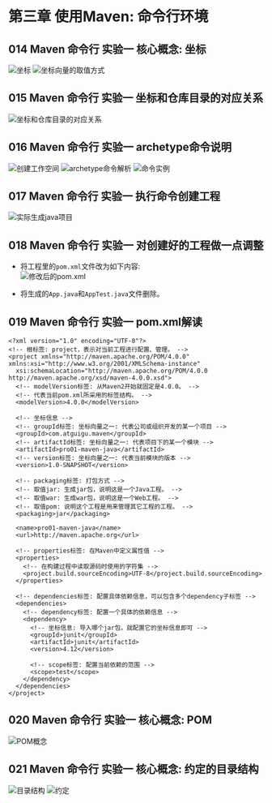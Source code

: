 # 第三章 使用Maven: 命令行环境

## 014 Maven 命令行 实验一 核心概念: 坐标

![坐标](./images/014_a_maven_coordinate.png)
![坐标向量的取值方式](./images/014_b_maven_coordinate_values.png)

## 015 Maven 命令行 实验一 坐标和仓库目录的对应关系

![坐标和仓库目录的对应关系](./images/015_a_coordinate_path_mapping.png)

## 016 Maven 命令行 实验一 archetype命令说明

![创建工作空间](./images/016_a_working_space.png)
![archetype命令解析](./images/016_b_archetype_command.png)
![命令实例](./images/016_c_command_example.png)

## 017 Maven 命令行 实验一 执行命令创建工程

![实际生成java项目](./images/017_a_archetype_generate_executed.png)

## 018 Maven 命令行 实验一 对创建好的工程做一点调整

* 将工程里的`pom.xml`文件改为如下内容:  
![修改后的pom.xml](./images/018_a_pom_modified.png)

* 将生成的`App.java`和`AppTest.java`文件删除。

## 019 Maven 命令行 实验一 pom.xml解读

```
<?xml version="1.0" encoding="UTF-8"?>
<!-- 根标签: project，表示对当前工程进行配置、管理。 -->
<project xmlns="http://maven.apache.org/POM/4.0.0" xmlns:xsi="http://www.w3.org/2001/XMLSchema-instance"
  xsi:schemaLocation="http://maven.apache.org/POM/4.0.0 http://maven.apache.org/xsd/maven-4.0.0.xsd">
  <!-- modelVersion标签: 从Maven2开始就固定是4.0.0。 -->
  <!-- 代表当前pom.xml所采用的标签结构。 -->
  <modelVersion>4.0.0</modelVersion>

  <!-- 坐标信息 -->
  <!-- groupId标签: 坐标向量之一: 代表公司或组织开发的某一个项目 -->
  <groupId>com.atguigu.maven</groupId>
  <!-- artifactId标签: 坐标向量之一: 代表项目下的某一个模块 -->
  <artifactId>pro01-maven-java</artifactId>
  <!-- version标签: 坐标向量之一: 代表当前模块的版本 -->
  <version>1.0-SNAPSHOT</version>
  
  <!-- packaging标签: 打包方式 -->
  <!-- 取值jar: 生成jar包，说明这是一个Java工程。 -->
  <!-- 取值war: 生成war包，说明这是一个Web工程。 -->
  <!-- 取值pom: 说明这个工程是用来管理其它工程的工程。 -->
  <packaging>jar</packaging>

  <name>pro01-maven-java</name>
  <url>http://maven.apache.org</url>

  <!-- properties标签: 在Maven中定义属性值 -->
  <properties>
	<!-- 在构建过程中读取源码时使用的字符集 -->
    <project.build.sourceEncoding>UTF-8</project.build.sourceEncoding>
  </properties>
  
  <!-- dependencies标签: 配置具体依赖信息，可以包含多个dependency子标签 -->
  <dependencies>
	<!-- dependency标签: 配置一个具体的依赖信息 -->
    <dependency>
	  <!-- 坐标信息: 导入哪个jar包，就配置它的坐标信息即可 -->
      <groupId>junit</groupId>
      <artifactId>junit</artifactId>
      <version>4.12</version>
	  
	  <!-- scope标签: 配置当前依赖的范围 -->
      <scope>test</scope>
    </dependency>
  </dependencies>
</project>
```

## 020 Maven 命令行 实验一 核心概念: POM

![POM概念](./images/020_a_pom_concept.png)

## 021 Maven 命令行 实验一 核心概念: 约定的目录结构

![目录结构](./images/021_a_directory_structure.png)
![约定](./images/021_b_convention_over_configuration.png)